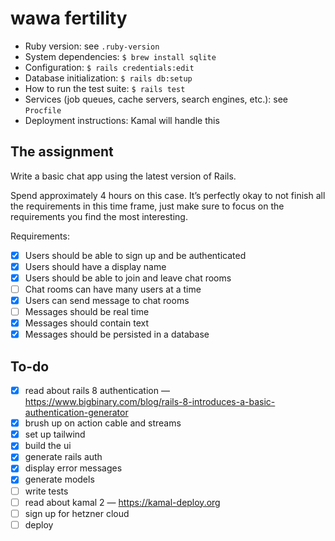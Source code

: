 # wawa fertility

- Ruby version: see `.ruby-version`
- System dependencies: `$ brew install sqlite`
- Configuration: `$ rails credentials:edit`
- Database initialization: `$ rails db:setup`
- How to run the test suite: `$ rails test`
- Services (job queues, cache servers, search engines, etc.): see `Procfile`
- Deployment instructions: Kamal will handle this

## The assignment

Write a basic chat app using the latest version of Rails.

Spend approximately 4 hours on this case. It’s perfectly okay to not finish all the requirements in this time frame, just make sure to focus on the requirements you find the most interesting.

Requirements:

- [x] Users should be able to sign up and be authenticated
- [x] Users should have a display name
- [x] Users should be able to join and leave chat rooms
- [ ] Chat rooms can have many users at a time
- [x] Users can send message to chat rooms
- [ ] Messages should be real time
- [x] Messages should contain text
- [x] Messages should be persisted in a database

## To-do

- [x] read about rails 8 authentication — https://www.bigbinary.com/blog/rails-8-introduces-a-basic-authentication-generator
- [x] brush up on action cable and streams
- [x] set up tailwind
- [x] build the ui
- [x] generate rails auth
- [x] display error messages
- [x] generate models
- [ ] write tests
- [ ] read about kamal 2 — https://kamal-deploy.org
- [ ] sign up for hetzner cloud
- [ ] deploy
